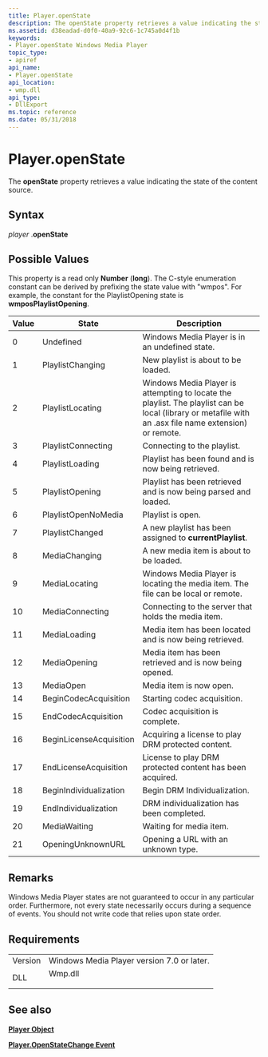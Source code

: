 ```yaml
---
title: Player.openState
description: The openState property retrieves a value indicating the state of the content source.
ms.assetid: d38eadad-d0f0-40a9-92c6-1c745a0d4f1b
keywords:
- Player.openState Windows Media Player
topic_type:
- apiref
api_name:
- Player.openState
api_location:
- wmp.dll
api_type:
- DllExport
ms.topic: reference
ms.date: 05/31/2018
---
```


# Player.openState

The **openState** property retrieves a value indicating the state of the content source.

## Syntax

*player* .**openState**

## Possible Values

This property is a read only **Number** (**long**). The C-style enumeration constant can be derived by prefixing the state value with "wmpos". For example, the constant for the PlaylistOpening state is **wmposPlaylistOpening**.



| Value | State                   | Description                                                                                                                                            |
|-------|-------------------------|--------------------------------------------------------------------------------------------------------------------------------------------------------|
| 0     | Undefined               | Windows Media Player is in an undefined state.                                                                                                         |
| 1     | PlaylistChanging        | New playlist is about to be loaded.                                                                                                                    |
| 2     | PlaylistLocating        | Windows Media Player is attempting to locate the playlist. The playlist can be local (library or metafile with an .asx file name extension) or remote. |
| 3     | PlaylistConnecting      | Connecting to the playlist.                                                                                                                            |
| 4     | PlaylistLoading         | Playlist has been found and is now being retrieved.                                                                                                    |
| 5     | PlaylistOpening         | Playlist has been retrieved and is now being parsed and loaded.                                                                                        |
| 6     | PlaylistOpenNoMedia     | Playlist is open.                                                                                                                                      |
| 7     | PlaylistChanged         | A new playlist has been assigned to **currentPlaylist**.                                                                                               |
| 8     | MediaChanging           | A new media item is about to be loaded.                                                                                                                |
| 9     | MediaLocating           | Windows Media Player is locating the media item. The file can be local or remote.                                                                      |
| 10    | MediaConnecting         | Connecting to the server that holds the media item.                                                                                                    |
| 11    | MediaLoading            | Media item has been located and is now being retrieved.                                                                                                |
| 12    | MediaOpening            | Media item has been retrieved and is now being opened.                                                                                                 |
| 13    | MediaOpen               | Media item is now open.                                                                                                                                |
| 14    | BeginCodecAcquisition   | Starting codec acquisition.                                                                                                                            |
| 15    | EndCodecAcquisition     | Codec acquisition is complete.                                                                                                                         |
| 16    | BeginLicenseAcquisition | Acquiring a license to play DRM protected content.                                                                                                     |
| 17    | EndLicenseAcquisition   | License to play DRM protected content has been acquired.                                                                                               |
| 18    | BeginIndividualization  | Begin DRM Individualization.                                                                                                                           |
| 19    | EndIndividualization    | DRM individualization has been completed.                                                                                                              |
| 20    | MediaWaiting            | Waiting for media item.                                                                                                                                |
| 21    | OpeningUnknownURL       | Opening a URL with an unknown type.                                                                                                                    |



 

## Remarks

Windows Media Player states are not guaranteed to occur in any particular order. Furthermore, not every state necessarily occurs during a sequence of events. You should not write code that relies upon state order.

## Requirements



|                    |                                                                                    |
|--------------------|------------------------------------------------------------------------------------|
| Version<br/> | Windows Media Player version 7.0 or later.<br/>                              |
| DLL<br/>     | <dl> <dt>Wmp.dll</dt> </dl> |



## See also

<dl> <dt>

[**Player Object**](player-object.md)
</dt> <dt>

[**Player.OpenStateChange Event**](player-player-openstatechange.md)
</dt> </dl>

 

 





